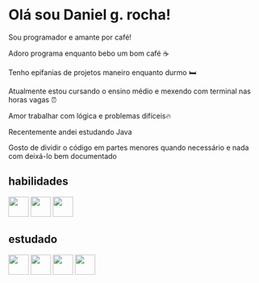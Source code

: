 # Olá sou Daniel g. rocha!

Sou programador e amante por café! 

Adoro programa enquanto bebo um bom café ☕

Tenho epifanias de projetos maneiro enquanto
durmo 🛏️


Atualmente estou cursando o ensino médio e mexendo com terminal nas horas vagas ⏰

Amor trabalhar com lógica e problemas difíceis🔥

Recentemente andei estudando Java

Gosto de dividir o código em partes menores quando necessário e nada com deixá-lo bem documentado 

## habilidades
<!-- JavaScripit -->
<img src="https://cdn.jsdelivr.net/gh/devicons/devicon/icons/javascript/javascript-original.svg" width="40"/>

<!-- HTML -->
<img src="https://cdn.jsdelivr.net/gh/devicons/devicon/icons/html5/html5-original.svg" width="40"/>

<!-- CSS -->
<img src="https://cdn.jsdelivr.net/gh/devicons/devicon/icons/css3/css3-original.svg" width="40"/>

## estudado

<!-- Node.js -->
<img src="https://cdn.jsdelivr.net/gh/devicons/devicon/icons/nodejs/nodejs-original.svg" width="40"/>

<!-- Java -->
<img src="https://cdn.jsdelivr.net/gh/devicons/devicon/icons/java/java-original.svg" width="40"/>

<!-- Python -->
<img src="https://cdn.jsdelivr.net/gh/devicons/devicon/icons/python/python-original.svg" width="40"/>

<!-- Terminal -->
<img src="https://cdn.jsdelivr.net/gh/devicons/devicon/icons/bash/bash-original.svg" width="40"/>

